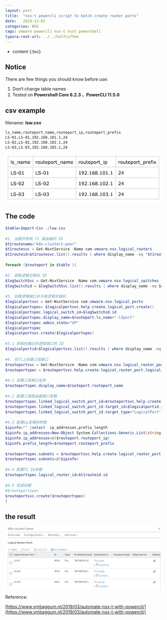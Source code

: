 ```yaml
---
layout: post
title:  "nsx-t powercli script to batch create router ports"
date:   2019-12-01
categories: NSX
tags: vmware powercli nsx-t nsxt powershell
typora-root-url: ../../halfcoffee
---
```




* content
{:toc}
## Notice

There are few things you should know before use:

1. Don‘t change table names 
4. Tested on **Powershell Core 6.2.3 、PowerCLI 11.5.0**

## csv example

filename: **lsw.csv**

```
ls_name,routeport_name,routeport_ip,routeport_prefix
LS-01,LS-01,192.168.101.1,24
LS-02,LS-02,192.168.102.1,24
LS-03,LS-03,192.168.103.1,24
```

![WX20191201-171309@2x](/pics/WX20191201-201932@2x.png)



## The code

```powershell
$table=Import-Csv ./lsw.csv

#1. 设置并获取 T1 路由器的 ID
$t1routename="k8s-cluster1-pear"
$t1routesvc = Get-NsxtService -Name com.vmware.nsx.logical_routers
$t1routeid=$t1routesvc.list().results | where display_name -eq "$t1routename"

foreach ($routeport in $table ){

#2. 获取逻辑交换机 ID 
$logSwitchSvc = Get-NsxtService -Name com.vmware.nsx.logical_switches 
$logSwitchid = $logSwitchSvc.list().results | where display_name -eq $routeport.ls_name

#3. 创建逻辑端口并关联逻辑交换机
$logicalportsvc = Get-NsxtService com.vmware.nsx.logical_ports
$logicalportspec= $logicalportsvc.help.create.logical_port.create()
$logicalportspec.logical_switch_id=$logSwitchid.id
$logicalportspec.display_name=$routeport.ls_name+"-l3port"
$logicalportspec.admin_state="UP"
$logicalportspec
$logicalportsvc.create($logicalportspec)

#3.1 获取创建出的逻辑端口的 ID
$logicalportid=$logicalportsvc.list().results | where display_name -eq $logicalportspec.display_name

#4. 在T1上创建三层接口
$routeportsvc = Get-NsxtService -Name com.vmware.nsx.logical_router_ports
$routeportspec = $routeportsvc.help.create.logical_router_port.logical_router_down_link_port.create()

#4.1 设置三层接口名称
$routeportspec.display_name=$routeport.routeport_name

#4.2 配置三层路由器接口参数
$routeportspec.linked_logical_switch_port_id=$routeportsvc.help.create.logical_router_port.logical_router_down_link_port.linked_logical_switch_port_id.Create()
$routeportspec.linked_logical_switch_port_id.target_id=$logicalportid.id
$routeportspec.linked_logical_switch_port_id.target_type="LogicalPort"

#4.3 配置ip及掩码参数
$ipinfo="" |select  ip_addresses,prefix_length
$ipinfo.ip_addresses=New-Object System.Collections.Generic.List[string]
$ipinfo.ip_addresses=@($routeport.routeport_ip)
$ipinfo.prefix_length=$routeport.routeport_prefix

$routeportspec.subnets = $routeportsvc.help.create.logical_router_port.logical_router_down_link_port.subnets.create()
$routeportspec.subnets=@($ipinfo)

#4.4 配置T1 ID参数
$routeportspec.logical_router_id=$t1routeid.id

#4.5 完成创建
#$routeportspec
$routeportsvc.create($routeportspec)
}
```



## the result

![WX20191201-171218@2x](/pics/WX20191201-202029@2x.png)



Reference:

[https://www.vmbaggum.nl/2019/03/automate-nsx-t-with-powercli/](https://www.vmbaggum.nl/2019/03/automate-nsx-t-with-powercli/)